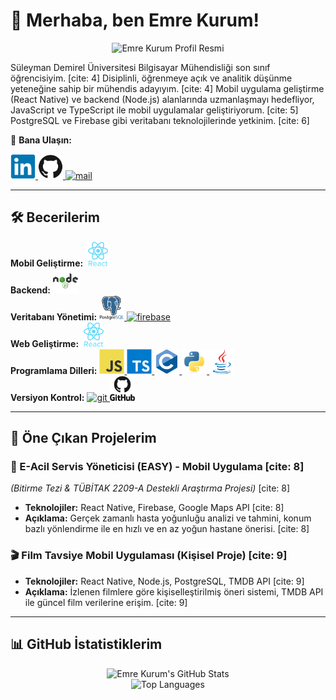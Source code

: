 # 👋 Merhaba, ben Emre Kurum!

<p align="center">
  <img src="[İSTEĞE BAĞLI: Kendi fotoğrafınızın veya bir banner'ın URL'si]" alt="Emre Kurum Profil Resmi" width="150"/>
</p>

Süleyman Demirel Üniversitesi Bilgisayar Mühendisliği son sınıf öğrencisiyim. [cite: 4] Disiplinli, öğrenmeye açık ve analitik düşünme yeteneğine sahip bir mühendis adayıyım. [cite: 4] Mobil uygulama geliştirme (React Native) ve backend (Node.js) alanlarında uzmanlaşmayı hedefliyor, JavaScript ve TypeScript ile mobil uygulamalar geliştiriyorum. [cite: 5] PostgreSQL ve Firebase gibi veritabanı teknolojilerinde yetkinim. [cite: 6]

🔗 **Bana Ulaşın:**
<p align="left">
  <a href="https://www.linkedin.com/in/emre-kurum/" target="_blank" rel="noreferrer">
    <img src="https://raw.githubusercontent.com/devicons/devicon/master/icons/linkedin/linkedin-original.svg" alt="linkedin" width="40" height="40"/>
  </a>
  <a href="https://github.com/emrekurum" target="_blank" rel="noreferrer">
    <img src="https://raw.githubusercontent.com/devicons/devicon/master/icons/github/github-original.svg" alt="github" width="40" height="40"/>
  </a>
  <a href="mailto:emrekurum07@hotmail.com" target="_blank" rel="noreferrer">
    <img src="https://cdn-icons-png.flaticon.com/512/732/732200.png" alt="mail" width="40" height="40"/>
  </a>
</p>

---

## 🛠️ Becerilerim

<p align="left">
  <strong>Mobil Geliştirme:</strong>
  <a href="https://reactnative.dev/" target="_blank" rel="noreferrer"> <img src="https://raw.githubusercontent.com/devicons/devicon/master/icons/react/react-original-wordmark.svg" alt="react native" width="40" height="40"/> </a>
  <br/>
  <strong>Backend:</strong>
  <a href="https://nodejs.org" target="_blank" rel="noreferrer"> <img src="https://raw.githubusercontent.com/devicons/devicon/master/icons/nodejs/nodejs-original-wordmark.svg" alt="nodejs" width="40" height="40"/> </a>
  <br/>
  <strong>Veritabanı Yönetimi:</strong>
  <a href="https://www.postgresql.org" target="_blank" rel="noreferrer"> <img src="https://raw.githubusercontent.com/devicons/devicon/master/icons/postgresql/postgresql-original-wordmark.svg" alt="postgresql" width="40" height="40"/> </a>
  <a href="https://firebase.google.com/" target="_blank" rel="noreferrer"> <img src="https://www.vectorlogo.zone/logos/firebase/firebase-icon.svg" alt="firebase" width="40" height="40"/> </a>
  <br/>
  <strong>Web Geliştirme:</strong>
  <a href="https://reactjs.org/" target="_blank" rel="noreferrer"> <img src="https://raw.githubusercontent.com/devicons/devicon/master/icons/react/react-original-wordmark.svg" alt="react" width="40" height="40"/> </a>
  <br/>
  <strong>Programlama Dilleri:</strong>
  <a href="https://developer.mozilla.org/en-US/docs/Web/JavaScript" target="_blank" rel="noreferrer"> <img src="https://raw.githubusercontent.com/devicons/devicon/master/icons/javascript/javascript-original.svg" alt="javascript" width="40" height="40"/> </a>
  <a href="https://www.typescriptlang.org/" target="_blank" rel="noreferrer"> <img src="https://raw.githubusercontent.com/devicons/devicon/master/icons/typescript/typescript-original.svg" alt="typescript" width="40" height="40"/> </a>
  <a href="https://www.cprogramming.com/" target="_blank" rel="noreferrer"> <img src="https://raw.githubusercontent.com/devicons/devicon/master/icons/c/c-original.svg" alt="c" width="40" height="40"/> </a>
  <a href="https://www.python.org" target="_blank" rel="noreferrer"> <img src="https://raw.githubusercontent.com/devicons/devicon/master/icons/python/python-original.svg" alt="python" width="40" height="40"/> </a>
  <a href="https://www.java.com" target="_blank" rel="noreferrer"> <img src="https://raw.githubusercontent.com/devicons/devicon/master/icons/java/java-original.svg" alt="java" width="40" height="40"/> </a>
  <br/>
  <strong>Versiyon Kontrol:</strong>
  <a href="https://git-scm.com/" target="_blank" rel="noreferrer"> <img src="https://www.vectorlogo.zone/logos/git-scm/git-scm-icon.svg" alt="git" width="40" height="40"/> </a>
  <a href="https://github.com/" target="_blank" rel="noreferrer"> <img src="https://raw.githubusercontent.com/devicons/devicon/master/icons/github/github-original-wordmark.svg" alt="github" width="40" height="40"/> </a>
</p>

---

## 🚀 Öne Çıkan Projelerim

### 📱 E-Acil Servis Yöneticisi (EASY) - Mobil Uygulama [cite: 8]
*(Bitirme Tezi & TÜBİTAK 2209-A Destekli Araştırma Projesi)* [cite: 8]
* **Teknolojiler:** React Native, Firebase, Google Maps API [cite: 8]
* **Açıklama:** Gerçek zamanlı hasta yoğunluğu analizi ve tahmini, konum bazlı yönlendirme ile en hızlı ve en az yoğun hastane önerisi. [cite: 8]

### 🎬 Film Tavsiye Mobil Uygulaması (Kişisel Proje) [cite: 9]
* **Teknolojiler:** React Native, Node.js, PostgreSQL, TMDB API [cite: 9]
* **Açıklama:** İzlenen filmlere göre kişiselleştirilmiş öneri sistemi, TMDB API ile güncel film verilerine erişim. [cite: 9]

---

## 📊 GitHub İstatistiklerim

<p align="center">
  <img src="https://github-readme-stats.vercel.app/api?username=emrekurum&show_icons=true&theme=radical&hide_border=true&bg_color=0D1117&title_color=58A6FF&icon_color=58A6FF&text_color=C9D1D9" alt="Emre Kurum's GitHub Stats"/>
  <br/>
  <img src="https://github-readme-stats.vercel.app/api/top-langs/?username=emrekurum&layout=compact&theme=radical&hide_border=true&bg_color=0D1117&title_color=58A6FF&text_color=C9D1D9&langs_count=8" alt="Top Languages"/>
</p>
